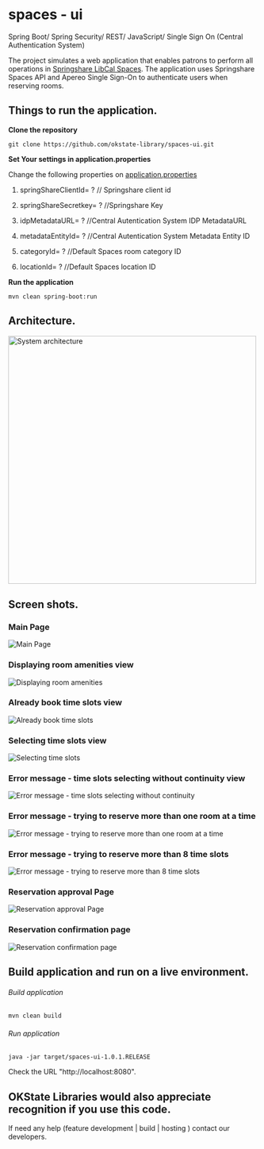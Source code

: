 # spaces - ui

Spring Boot/ Spring Security/ REST/ JavaScript/ Single Sign On (Central Authentication System)

The project simulates a web application that enables patrons to perform all operations in [Springshare LibCal Spaces]( https://springshare.com/libcal/ "Springshare LibCal Spaces"). The application uses Springshare Spaces API and Apereo Single Sign-On to authenticate users when reserving rooms.



## Things to run the application.

__Clone the repository__
```
git clone https://github.com/okstate-library/spaces-ui.git
```
__Set Your settings in application.properties__

Change the following properties on [application.properties](../../blob/master/src/main/resources/application.properties)

1. springShareClientId= ? // Springshare client id
2. springShareSecretkey= ? //Springshare Key

3. idpMetadataURL= ? //Central Autentication System IDP MetadataURL
4. metadataEntityId= ? //Central Autentication System Metadata Entity ID

5. categoryId= ? //Default Spaces room category ID
6. locationId= ? //Default Spaces location ID


__Run the application__
```
mvn clean spring-boot:run
```
## Architecture.
<img src="images/architecture.png" alt="System architecture" width="500"/>

## Screen shots.

### Main Page
![Main Page](images/available_rooms.png "Available rooms Page")

### Displaying room amenities view
![Displaying room amenities](images/room_amenities.png "Room amenities display")

### Already book time slots view
![Already book time slots](images/available_rooms_with_already_booked_time_slots.png "Already book time slots")

### Selecting time slots view
![Selecting time slots](images/selecting_time_slots.png "Selecting time slots")

### Error message - time slots selecting without continuity view   
![Error message - time slots selecting without continuity](images/error_message_multiple_time_slots_without_continuity.png "Error message - time slots selecting without continuity")

### Error message - trying to reserve more than one room at a time
![Error message - trying to reserve more than one room at a time](images/error_message_multiple_rooms_in_one_attempt.png "Error message - trying to reserve more than one room at a time")

### Error message - trying to reserve more than 8 time slots
![Error message - trying to reserve more than 8 time slots](images/error_message_8_time_slots_at_once.png "Error message - trying to reserve more than 8 time slots")

### Reservation approval Page
![Reservation approval Page](images/reservation_approval.png "Reservation approval Page")

### Reservation confirmation page
![Reservation confirmation page](images/reservation_confirmation.png "Reservation confirmation page")

## Build application and run on a live environment.

###### Build application
```
mvn clean build
```

###### Run application
```
java -jar target/spaces-ui-1.0.1.RELEASE
```

Check the URL "http://localhost:8080".

## OKState Libraries would also appreciate recognition if you use this code.

If need any help (feature development | build | hosting ) contact our developers.
